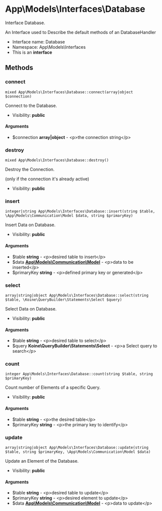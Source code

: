App\Models\Interfaces\Database
===============

Interface Database.

An Interface used to Describe
the default methods of an DatabaseHandler


* Interface name: Database
* Namespace: App\Models\Interfaces
* This is an **interface**






Methods
-------


### connect

    mixed App\Models\Interfaces\Database::connect(array|object $connection)

Connect to the Database.



* Visibility: **public**


#### Arguments
* $connection **array|object** - &lt;p&gt;the connection string&lt;/p&gt;



### destroy

    mixed App\Models\Interfaces\Database::destroy()

Destroy the Connection.

(only if the connection it's already active)

* Visibility: **public**




### insert

    integer|string App\Models\Interfaces\Database::insert(string $table, \App\Models\Communication\Model $data, string $primaryKey)

Insert Data on Database.



* Visibility: **public**


#### Arguments
* $table **string** - &lt;p&gt;desired table to insert&lt;/p&gt;
* $data **[App\Models\Communication\Model](App-Models-Communication-Model.md)** - &lt;p&gt;data to be inserted&lt;/p&gt;
* $primaryKey **string** - &lt;p&gt;defined primary key or generated&lt;/p&gt;



### select

    array|string|object App\Models\Interfaces\Database::select(string $table, \Koine\QueryBuilder\Statements\Select $query)

Select Data on Database.



* Visibility: **public**


#### Arguments
* $table **string** - &lt;p&gt;desired table to select&lt;/p&gt;
* $query **Koine\QueryBuilder\Statements\Select** - &lt;p&gt;a Select query to search&lt;/p&gt;



### count

    integer App\Models\Interfaces\Database::count(string $table, string $primaryKey)

Count number of Elements of a specific Query.



* Visibility: **public**


#### Arguments
* $table **string** - &lt;p&gt;the desired table&lt;/p&gt;
* $primaryKey **string** - &lt;p&gt;the primary key to identify&lt;/p&gt;



### update

    array|string|object App\Models\Interfaces\Database::update(string $table, string $primaryKey, \App\Models\Communication\Model $data)

Update an Element of the Database.



* Visibility: **public**


#### Arguments
* $table **string** - &lt;p&gt;desired table to update&lt;/p&gt;
* $primaryKey **string** - &lt;p&gt;desired element to update&lt;/p&gt;
* $data **[App\Models\Communication\Model](App-Models-Communication-Model.md)** - &lt;p&gt;data to update&lt;/p&gt;


